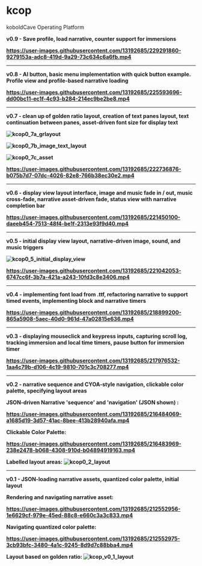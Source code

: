 # kcop
koboldCave Operating Platform

<b>v0.9 - Save profile, load narrative, counter support for immersions

https://user-images.githubusercontent.com/13192685/229291860-9279153a-adc8-419d-9a29-73c634c6a6fb.mp4

---

<b>v0.8 - AI button, basic menu implementation with quick button example. Profile view and profile-based narrative loading</b>

https://user-images.githubusercontent.com/13192685/225593696-dd00bc11-ec1f-4c93-b284-214ec9be2be8.mp4

---

<b>v0.7 - clean up of golden ratio layout, creation of text panes layout, text continuation between panes, asset-driven font size for display text</b>

![kcop0_7a_grlayout](https://user-images.githubusercontent.com/13192685/222736734-1179f588-f15c-4e6d-aee4-324ab5ab5fb3.png)

![kcop0_7b_image_text_layout](https://user-images.githubusercontent.com/13192685/222736828-42069a50-476c-4b6c-ba69-2f5dbe751444.png)

![kcop0_7c_asset](https://user-images.githubusercontent.com/13192685/222736854-7db2b96c-5700-48d1-ab3d-eef5c7cb8e89.png)

https://user-images.githubusercontent.com/13192685/222736876-b075b7d7-07dc-4026-82e8-766b38ec30e2.mp4

---

<b>v0.6 - display view layout interface, image and music fade in / out, music cross-fade, narrative asset-driven fade, status view with narrative completion bar</b>

https://user-images.githubusercontent.com/13192685/221450100-daeeb454-7513-48f4-be1f-2313e93f9d40.mp4

---

<b>v0.5 - initial display view layout, narrative-driven image, sound, and music triggers</b>

![kcop0_5_initial_display_view](https://user-images.githubusercontent.com/13192685/221042024-d8b84d2f-75d6-4ec3-9e56-d220e1df8695.png)

https://user-images.githubusercontent.com/13192685/221042053-6747cc6f-3b7a-421a-a243-10fd3c8e3406.mp4

---

<b>v0.4 - implementing font load from .ttf, refactoring narrative to support timed events, implementing block and narrative timers</b>

https://user-images.githubusercontent.com/13192685/218899200-865a5908-5aec-40d0-961d-47a02815e636.mp4

---

<b>v0.3 - displaying mouseclick and keypress inputs, capturing scroll log, tracking immersion and local time timers, pause button for immersion timer</b>

https://user-images.githubusercontent.com/13192685/217976532-1aa4c79b-d106-4c19-9810-701c3c708277.mp4

---

<b>v0.2 - narrative sequence and CYOA-style navigation, clickable color palette, specifying layout areas</b>

JSON-driven Narrative 'sequence' and 'navigation' (JSON shown) :

https://user-images.githubusercontent.com/13192685/216484069-a1685d19-3d57-41ac-8bee-413b28940afa.mp4

Clickable Color Palette:

https://user-images.githubusercontent.com/13192685/216483969-238e2478-b068-4308-910d-b04894919163.mp4

Labelled layout areas:
![kcop0_2_layout](https://user-images.githubusercontent.com/13192685/216483815-e14f6b94-bb29-46cc-b8dd-434366d5c456.png)

---

<b>v0.1 - JSON-loading narrative assets, quantized color palette, initial layout</b>

Rendering and navigating narrative asset:

https://user-images.githubusercontent.com/13192685/212552956-1e6629cf-979e-45ed-88c8-e660c3a3c833.mp4

Navigating quantized color palette:

https://user-images.githubusercontent.com/13192685/212552975-3cb93bfc-3480-4a1c-9245-8d9d7c88bba4.mp4

Layout based on golden ratio:
![kcop_v0_1_layout](https://user-images.githubusercontent.com/13192685/212552992-1388fb94-8414-4eda-9ee6-dd7e95cee547.png)
